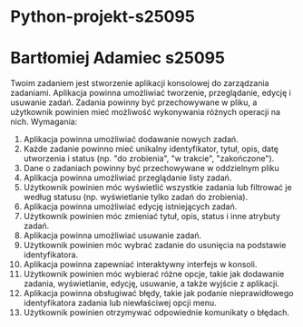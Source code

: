# Python-projekt-s25095
# Bartłomiej Adamiec s25095

Twoim zadaniem jest stworzenie aplikacji konsolowej do zarządzania
zadaniami. Aplikacja powinna umożliwiać tworzenie, przeglądanie, edycję i
usuwanie zadań. Zadania powinny być przechowywane w pliku, a użytkownik powinien mieć
możliwość wykonywania różnych operacji na nich.
Wymagania:
1. Aplikacja powinna umożliwiać dodawanie nowych zadań.
2. Każde zadanie powinno mieć unikalny identyfikator, tytuł, opis, datę utworzenia i
status (np. "do zrobienia", "w trakcie", "zakończone").
3. Dane o zadaniach powinny być przechowywane w oddzielnym pliku
4. Aplikacja powinna umożliwiać przeglądanie listy zadań.
5. Użytkownik powinien móc wyświetlić wszystkie zadania lub filtrować je według
statusu (np. wyświetlanie tylko zadań do zrobienia).
6. Aplikacja powinna umożliwiać edycję istniejących zadań.
7. Użytkownik powinien móc zmieniać tytuł, opis, status i inne atrybuty zadań.
8. Aplikacja powinna umożliwiać usuwanie zadań.
9. Użytkownik powinien móc wybrać zadanie do usunięcia na podstawie identyfikatora.
10. Aplikacja powinna zapewniać interaktywny interfejs w konsoli.
11. Użytkownik powinien móc wybierać różne opcje, takie jak dodawanie zadania,
wyświetlanie, edycję, usuwanie, a także wyjście z aplikacji.
12. Aplikacja powinna obsługiwać błędy, takie jak podanie nieprawidłowego
identyfikatora zadania lub niewłaściwej opcji menu.
13. Użytkownik powinien otrzymywać odpowiednie komunikaty o błędach.

